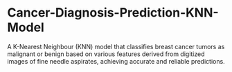 # Cancer-Diagnosis-Prediction-KNN-Model
A K-Nearest Neighbour (KNN) model that classifies breast cancer tumors as malignant or benign based on various features derived from digitized images of fine needle aspirates, achieving accurate and reliable predictions.

